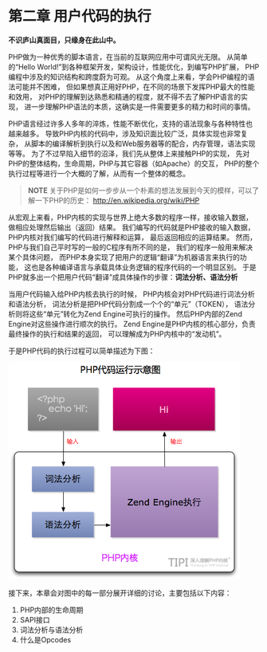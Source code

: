# 第二章 用户代码的执行

**不识庐山真面目，只缘身在此山中。**

PHP做为一种优秀的脚本语言，在当前的互联网应用中可谓风光无限。
从简单的“Hello World!”到各种框架开发，架构设计，性能优化，到编写PHP扩展，
PHP编程中涉及的知识结构和跨度蔚为可观。
从这个角度上来看，学会PHP编程的语法可能并不困难，
但如果想真正用好PHP，在不同的场景下发挥PHP最大的性能和效用，
对PHP的理解到达熟悉和精通的程度，就不得不去了解PHP语言的实现，
进一步理解PHP语法的本质，这确实是一件需要更多的精力和时间的事情。

PHP语言经过许多人多年的淬炼，性能不断优化，支持的语法现象与各种特性也越来越多。
导致PHP内核的代码中，涉及知识面比较广泛，具体实现也非常复杂，
从脚本的编译解析到执行以及和Web服务器等的配合，内存管理，语法实现等等。
为了不过早陷入细节的沼泽，我们先从整体上来接触PHP的实现，
先对PHP的整体结构，生命周期，PHP与其它容器（如Apache）的交互，
PHP的整个执行过程等进行一个大概的了解，从而有一个整体的概念。

>**NOTE**
>关于PHP是如何一步步从一个朴素的想法发展到今天的模样，可以了解一下PHP的历史：
>http://en.wikipedia.org/wiki/PHP   

从宏观上来看，PHP内核的实现与世界上绝大多数的程序一样，接收输入数据，
做相应处理然后输出（返回）结果。
我们编写的代码就是PHP接收的输入数据，PHP内核对我们编写的代码进行解释和运算，
最后返回相应的运算结果。
然而，PHP与我们自己平时写的一般的C程序有所不同的是，
我们的程序一般用来解决某个具体问题，
而PHP本身实现了把用户的逻辑“翻译”为机器语言来执行的功能，
这也是各种编译语言与承载具体业务逻辑的程序代码的一个明显区别。
于是PHP就多出一个把用户代码“翻译”成具体操作的步骤：**词法分析、语法分析**

当用户代码输入给PHP内核去执行的时候，
PHP内核会对PHP代码进行词法分析和语法分析，
词法分析是把PHP代码分割成一个个的“单元”（TOKEN），
语法分析则将这些“单元”转化为Zend Engine可执行的操作。
然后PHP内部的Zend Engine对这些操作进行顺次的执行。
Zend Engine是PHP内核的核心部分，负责最终操作的执行和结果的返回，
可以理解成为PHP内核中的“发动机”。

于是PHP代码的执行过程可以简单描述为下图：

![图2.1 单进程SAPI生命周期](../images/chapt02/02-00-php-inernal.png)



接下来，本章会对图中的每一部分展开详细的讨论，主要包括以下内容：

1. PHP内部的生命周期
2. SAPI接口
3. 词法分析与语法分析
4. 什么是Opcodes



